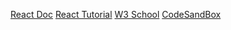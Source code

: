 [React Doc](https://reactjs.org/docs/hello-world.html)
[React Tutorial](https://reactjs.org/tutorial/tutorial.html)
[W3 School](https://www.w3schools.com/react/default.asp)
[CodeSandBox](https://codesandbox.io/s/new)
